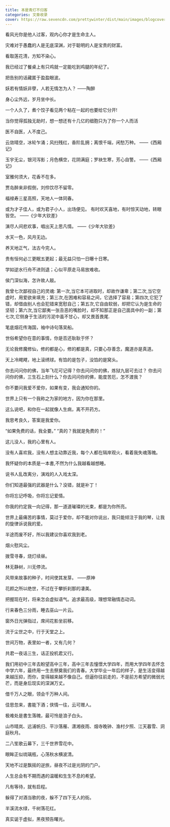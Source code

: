 ```yaml
---
title: 本是青灯不归客
categories: 文章收录
cover: https://raw.sevencdn.com/prettywinter/dist/main/images/blogcover/youcimeiju.png
---
```


看风光你是他人过客，观内心你才是生命主人。

<!-- more -->

灾难对于愚蠢的人是无底深渊，对于聪明的人是宝贵的财富。

看取莲花清，方知不染心。

我已经过了餐桌上有只鸡就一定能吃到鸡腿的年纪了。

把告别的话藏匿于盈盈眼波。

妖若有情妖非孽，人若无情怎为人？            ——陶醉

身心尘外远，岁月坐中长。

一个人久了，煮个饺子看见两个粘在一起的也要给它分开!

当你觉得孤独无助时，想一想还有十几亿的细胞只为了你一个人而活

医不自医，人不度己。

云敛晴空，冰轮乍涌；风扫残红，香阶乱拥；离恨千端，闲愁万种。    ——《西厢记》

玉宇无尘，银河泻影；月色横空，花阴满庭；罗袂生寒，芳心自警。    ——《西厢记》

室雅何须大，花香不在多。

贾岛醉来非假倒，刘伶饮尽不留零。

福禄寿三星高照，天地人一体同春。

或为才子佳人，或为君子小人，出场便见。
有时欢天喜地，有时惊天动地，转眼皆空。      ——《少年大钦差》

演尽人间悲欢事，唱出天上思凡情。            ——《少年大钦差》

水天一色，风月无边。

养天地正气，法古今完人。

贵有恒何必三更眠五更起；最无益只怕一日曝十日寒。

学如逆水行舟不进则退；心似平原走马易放难收。

侯门深似海，怎许故人敲。

我曾七次鄙视自己的灵魂: 第一次,当它本可进取时，却故作谦卑；第二次,当它空虚时，用爱欲来填充；第三次,在困难和容易之间，它选择了容易；第四次,它犯了错，却借由别人也会犯错来宽慰自己；第五次,它自由软弱，却把它认为是生命的坚韧；第六次,当它鄙夷一张丑恶的嘴脸时，却不知那正是自己面具中的一副；第七次,它侧身于生活的污泥中虽不甘心，却又畏首畏尾.

笔底烟花传海国，袖中诗句落吴船。

世俗希望你在意的事情，你是否还耿耿于怀？

无论我修魔修仙，修的都是心，修的都是真，只要心存善念，魔道亦是真道。

天上冷飕飕，地上滚绣球。有馅的是包子，没馅的是窝头。

你去问问你的佛，当年飞花可记得？你去问问你的佛，炼狱九层可去过？
你去问问你的佛，三生石上刻什么？你去问问你的佛，能度苦厄，怎不渡我？

你不要问我爱不爱你，如果有变，我会通知你的。

世界上只有一个我称之为家的地方，因为你在那里。

这么说吧，和你在一起就像人生病，离不开药方。

我思考良久，答案是我爱你。

“如果免费的话，我全要。”
“真的？我就是免费的！”

这儿没人，我的心里有人。

没有人喜欢我，没有人想主动靠近我，每个人都在隔岸观火，看着我失魂落魄。

我怀疑你的本质是一本書,不然为什么我越看越想睡。

说书人乱改离分，演戏的人入戏太深。

你们知道最强的武器是什么？没错，就是补丁！

你将忘记呼吸，你将忘记爱情。

你我的约定我一向记得，那一道道璀璨的光束，都是为你所亮。

世界上最痛苦的事情，莫过于爱你，却不能对你说出，我只能倾注于我的琴，让我的旋律诉说我的爱。

半途而废不好，所以我建议你喜欢我到老。

烟火慰风尘。

拨雪寻春，烧灯续昼。

林无静树，川无停流。

风带来故事的种子，时间使其发芽。  ——原神

花颜之所以绝世，不过在于攀折刹那的凄美。

把握现在时，将来怎会虚拟语气。追求最高级，理想常融情态动词。

行来春色三分雨，睡去巫山一片云。

窗外日光弹指过，席间花影坐前移。

流于尘世之中，行于天堂之上。

世间万物，表里如一者，又有几何？

共君一夜话三生，话正投机君又行。

我们用初中三年去盼望高中三年，高中三年去憧憬大学四年，而用大学四年去怀念中学六年，最终用一生去祭奠我们的青春。大学毕业一年后的样子，是生活变得越来越压抑，而你，变得越来越不像自己。但逼你往前走的，不是前方希望的微弱光芒，而是身后现实的深渊万丈。

借千万人之眼，领会千万种人间。

佳思忽来，書能下酒；侠情一往，云可赠人。

极难处是書生落魄，最可怜是浪子白头。

山市晴岚、远浦帆归、平沙落雁、潇湘夜雨、烟寺晚钟、渔村夕照、江天暮雪、洞庭秋月。

二八笙歌云幕下，三千世界雪花中。

眼眸正似琉璃瓶，心荡秋水横波清。

天地不过是飘摇的逆旅，昼夜不过是光阴的门户。

人生总会有不期而遇的温暖和生生不息的希望。

凡有等待，就有启程。

躲得了对酒当歌的夜，躲不了四下无人的街。

半溪流水绿，千树落花红。

真实诞于虚拟，黑夜预告曙光。
